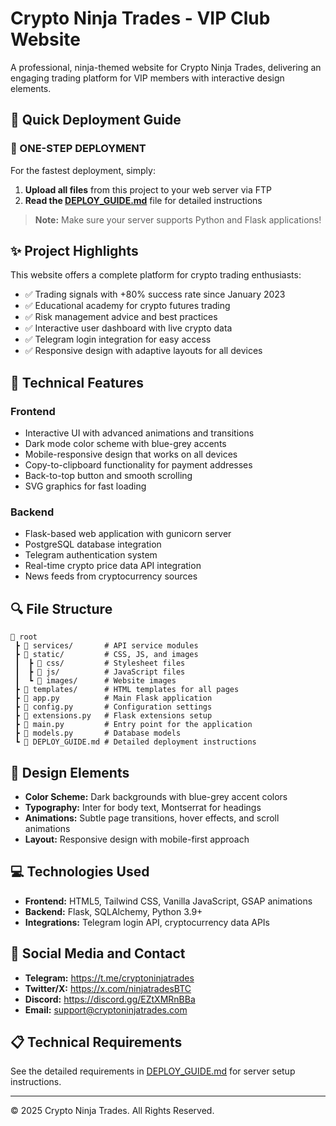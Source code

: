 # Crypto Ninja Trades - VIP Club Website

A professional, ninja-themed website for Crypto Ninja Trades, delivering an engaging trading platform for VIP members with interactive design elements.

## 🚀 Quick Deployment Guide

### 🔹 ONE-STEP DEPLOYMENT
For the fastest deployment, simply:

1. **Upload all files** from this project to your web server via FTP
2. **Read the [DEPLOY_GUIDE.md](DEPLOY_GUIDE.md)** file for detailed instructions

> **Note:** Make sure your server supports Python and Flask applications!

## ✨ Project Highlights

This website offers a complete platform for crypto trading enthusiasts:

- ✅ Trading signals with +80% success rate since January 2023
- ✅ Educational academy for crypto futures trading
- ✅ Risk management advice and best practices
- ✅ Interactive user dashboard with live crypto data
- ✅ Telegram login integration for easy access
- ✅ Responsive design with adaptive layouts for all devices

## 🔧 Technical Features

### Frontend
- Interactive UI with advanced animations and transitions
- Dark mode color scheme with blue-grey accents
- Mobile-responsive design that works on all devices
- Copy-to-clipboard functionality for payment addresses
- Back-to-top button and smooth scrolling
- SVG graphics for fast loading

### Backend
- Flask-based web application with gunicorn server
- PostgreSQL database integration
- Telegram authentication system
- Real-time crypto price data API integration
- News feeds from cryptocurrency sources

## 🔍 File Structure

```
📂 root
 ┣ 📂 services/       # API service modules
 ┣ 📂 static/         # CSS, JS, and images
 ┃  ┣ 📂 css/         # Stylesheet files
 ┃  ┣ 📂 js/          # JavaScript files
 ┃  ┗ 📂 images/      # Website images
 ┣ 📂 templates/      # HTML templates for all pages
 ┣ 📄 app.py          # Main Flask application
 ┣ 📄 config.py       # Configuration settings
 ┣ 📄 extensions.py   # Flask extensions setup
 ┣ 📄 main.py         # Entry point for the application
 ┣ 📄 models.py       # Database models
 ┗ 📄 DEPLOY_GUIDE.md # Detailed deployment instructions
```

## 🎨 Design Elements

- **Color Scheme:** Dark backgrounds with blue-grey accent colors
- **Typography:** Inter for body text, Montserrat for headings
- **Animations:** Subtle page transitions, hover effects, and scroll animations
- **Layout:** Responsive design with mobile-first approach

## 💻 Technologies Used

- **Frontend:** HTML5, Tailwind CSS, Vanilla JavaScript, GSAP animations
- **Backend:** Flask, SQLAlchemy, Python 3.9+
- **Integrations:** Telegram login API, cryptocurrency data APIs

## 📱 Social Media and Contact

- **Telegram:** https://t.me/cryptoninjatrades
- **Twitter/X:** https://x.com/ninjatradesBTC
- **Discord:** https://discord.gg/EZtXMRnBBa
- **Email:** support@cryptoninjatrades.com

## 📋 Technical Requirements

See the detailed requirements in [DEPLOY_GUIDE.md](DEPLOY_GUIDE.md) for server setup instructions.

---

© 2025 Crypto Ninja Trades. All Rights Reserved.
